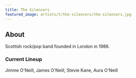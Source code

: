 ```yaml
---
title: The Silencers
featured_image: artists/t/the-silencers/the-silencers.jpg
---
```

## About

 Scottish rock/pop band founded in London in 1986.

### Current Lineup

Jimme O'Neill, James O'Neill, Stevie Kane, Aura O'Neill

